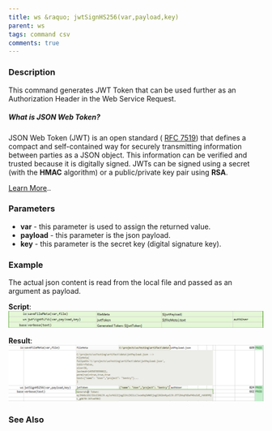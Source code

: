 ```yaml
---
title: ws &raquo; jwtSignHS256(var,payload,key)
parent: ws
tags: command csv
comments: true
---
```



### Description 
This command generates JWT Token that can be used further as an Authorization Header in the Web Service Request.

##### What is JSON Web Token?
JSON Web Token (JWT) is an open standard (
<a href="https://tools.ietf.org/html/rfc7519" class="external-link" target="_nexial_external">RFC 7519</a>) that defines a compact and 
self-contained way for securely transmitting information between parties as a JSON object. This information can be 
verified and trusted because it is digitally signed. JWTs can be signed using a secret (with the **HMAC** algorithm) 
or a public/private key pair using **RSA**.<br/>

<a href="https://jwt.io/introduction/" class="external-link" target="_nexial_external">Learn More</a>..


### Parameters
- **var** - this parameter is used to assign the returned value.
- **payload** \- this parameter is the json payload.
- **key** \- this parameter is the secret key (digital signature key).


### Example
The actual json content is read from the local file and passed as an argument as payload.

**Script**: <br/>
![](image/jwtSignHS256_01.png)

**Result**:<br/>
![](image/jwtSignHS256_02.png)


### See Also
